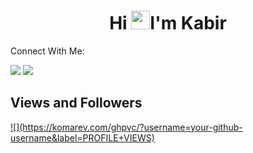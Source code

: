 <h1 align="center">Hi <img src="https://raw.githubusercontent.com/MartinHeinz/MartinHeinz/master/wave.gif" width="30px">I'm Kabir</h1>
 Connect With Me:
<p align="left">
<a href = "https://www.instagram.com/ethanhunt0704/"><img src="https://img.icons8.com/fluent/48/000000/instagram-new.png"/></a>
 <a href = "https://twitter.com/hunt6289"><img src="https://img.icons8.com/fluent/48/000000/twitter.png"/></a>


## Views and Followers
<a href="https://github.com/kabir0104k/github-profile-views-counter">
 ![](https://komarev.com/ghpvc/?username=your-github-username&label=PROFILE+VIEWS)

